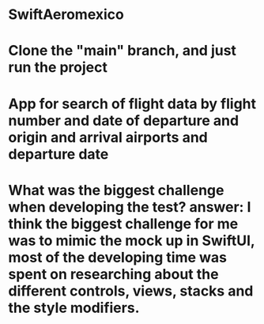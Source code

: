 # SwiftAeromexico

# Clone the "main" branch, and just run the project

# App for search of flight data by flight number and date of departure and origin and arrival airports and departure date
# What was the biggest challenge when developing the test? answer: I think the biggest challenge for me was to mimic the mock up in SwiftUI, most of the developing time was spent on researching about the different controls, views, stacks and the style modifiers.
